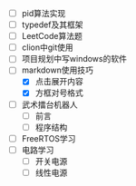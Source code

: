 
- [ ] pid算法实现  
- [ ] typedef及其框架
- [ ] LeetCode算法题
- [ ] clion中git使用
- [ ] 项目规划中写windows的软件
- [ ] markdown使用技巧
  - [x] 点击展开内容
  - [x] 方框对号格式

- [ ] 武术擂台机器人
  - [ ] 前言
  - [ ] 程序结构

- [ ] FreeRTOS学习
- [ ] 电路学习
  - [ ] 开关电源
  - [ ] 线性电源